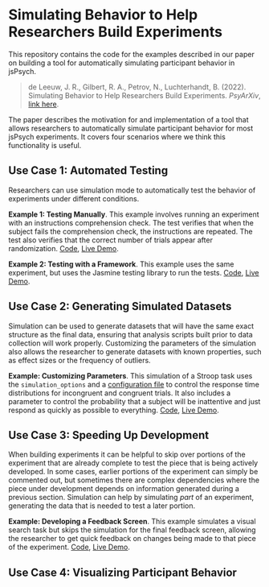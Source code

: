 # Simulating Behavior to Help Researchers Build Experiments

This repository contains the code for the examples described in our paper on building a tool for automatically simulating participant behavior in jsPsych.

> de Leeuw, J. R., Gilbert, R. A., Petrov, N., Luchterhandt, B. (2022). Simulating Behavior to Help Researchers Build Experiments. *PsyArXiv*, [link here](#).

The paper describes the motivation for and implementation of a tool that allows researchers to automatically simulate participant behavior for most jsPsych experiments. It covers four scenarios where we think this functionality is useful.

## Use Case 1: Automated Testing

Researchers can use simulation mode to automatically test the behavior of experiments under different conditions.

**Example 1: Testing Manually**. This example involves running an experiment with an instructions comprehension check. The test verifies that when the subject fails the comprehension check, the instructions are repeated. The test also verifies that the correct number of trials appear after randomization. [Code](), [Live Demo]().

**Example 2: Testing with a Framework**. This example uses the same experiment, but uses the Jasmine testing library to run the tests. [Code](), [Live Demo]().

## Use Case 2: Generating Simulated Datasets

Simulation can be used to generate datasets that will have the same exact structure as the final data, ensuring that analysis scripts built prior to data collection will work properly. Customizing the parameters of the simulation also allows the researcher to generate datasets with known properties, such as effect sizes or the frequency of outliers.

**Example: Customizing Parameters**. This simulation of a Stroop task uses the `simulation_options` and a [configuration file]() to control the response time distributions for incongruent and congruent trials. It also includes a parameter to control the probability that a subject will be inattentive and just respond as quickly as possible to everything. [Code](), [Live Demo]().

## Use Case 3: Speeding Up Development

When building experiments it can be helpful to skip over portions of the experiment that are already complete to test the piece that is being actively developed. In some cases, earlier portions of the experiment can simply be commented out, but sometimes there are complex dependencies where the piece under development depends on information generated during a previous section. Simulation can help by simulating *part* of an experiment, generating the data that is needed to test a later portion.

**Example: Developing a Feedback Screen**. This example simulates a visual search task but skips the simulation for the final feedback screen, allowing the researcher to get quick feedback on changes being made to that piece of the experiment. [Code](), [Live Demo]().

## Use Case 4: Visualizing Participant Behavior




